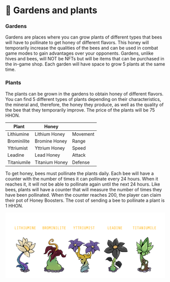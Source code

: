 # 🏡 Gardens and plants

### Gardens

Gardens are places where you can grow plants of different types that bees will have to pollinate to get honey of different flavors. This honey will temporarily increase the qualities of the bees and can be used in combat game modes to gain advantages over your opponents. Gardens, unlike hives and bees, will NOT be NFTs but will be items that can be purchased in the in-game shop. Each garden will have space to grow 5 plants at the same time.&#x20;

### Plants

The plants can be grown in the gardens to obtain honey of different flavors. You can find 5 different types of plants depending on their characteristics, the mineral and, therefore, the honey they produce, as well as the quality of the bee that they temporarily improve. The price of the plants will be 75 HHON.

| Plant       | Honey          |          |
| ----------- | -------------- | -------- |
| Lithiumine  | Lithium Honey  | Movement |
| Brominilite | Bromine Honey  | Range    |
| Yttriumist  | Yttrium Honey  | Speed    |
| Leadine     | Lead Honey     | Attack   |
| Titaniumile | Titanium Honey | Defense  |

To get honey, bees must pollinate the plants daily. Each bee will have a counter with the number of times it can pollinate every 24 hours. When it reaches it, it will not be able to pollinate again until the next 24 hours. Like bees, plants will have a counter that will measure the number of times they have been pollinated. When the counter reaches 200, the player can claim their pot of Honey Boosters. The cost of sending a bee to pollinate a plant is 1 HHON.

![](<../../../.gitbook/assets/Plants ENG Sin Fondo.png>)
